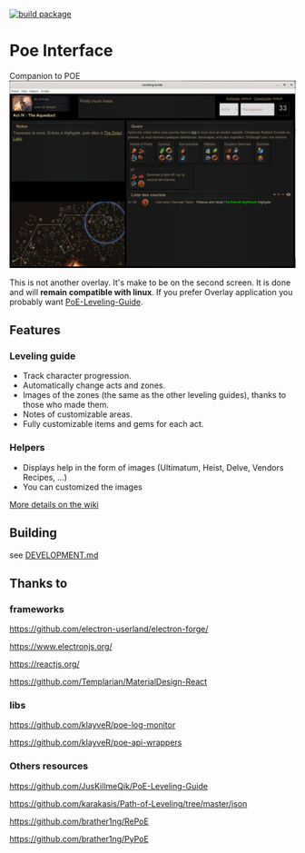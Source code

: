 [![build package](https://github.com/mmaura/poe-interface/actions/workflows/main.yml/badge.svg)](https://github.com/mmaura/poe-interface/actions/workflows/main.yml)
# Poe Interface
Companion to POE
![alt](https://raw.githubusercontent.com/mmaura/poe-interface/main/docs/screen_1.png)

This is not another overlay. It's make to be on the second screen. It is done and will **remain compatible with linux**.
If you prefer Overlay application you probably want [PoE-Leveling-Guide](https://github.com/JusKillmeQik/PoE-Leveling-Guide).

## Features
### Leveling guide
* Track character progression.
* Automatically change acts and zones.
* Images of the zones (the same as the other leveling guides), thanks to those who made them.
* Notes of customizable areas.
* Fully customizable items and gems for each act.

### Helpers
* Displays help in the form of images (Ultimatum, Heist, Delve, Vendors Recipes, ...)
* You can customized the images

[More details on the wiki](https://github.com/mmaura/poe-interface/wiki)

## Building
see [DEVELOPMENT.md](DEVELOPMENT.md)

## Thanks to
### frameworks
https://github.com/electron-userland/electron-forge/

https://www.electronjs.org/

https://reactjs.org/

https://github.com/Templarian/MaterialDesign-React

### libs

https://github.com/klayveR/poe-log-monitor

https://github.com/klayveR/poe-api-wrappers

### Others resources

https://github.com/JusKillmeQik/PoE-Leveling-Guide

https://github.com/karakasis/Path-of-Leveling/tree/master/json

https://github.com/brather1ng/RePoE

https://github.com/brather1ng/PyPoE

